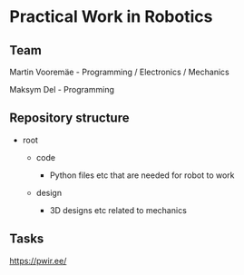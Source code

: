 # Practical Work in Robotics
## Team
Martin Vooremäe - Programming / Electronics / Mechanics

Maksym Del - Programming

## Repository structure

+ root

  + code

    + Python files etc that are needed for robot to work

  + design

    + 3D designs etc related to mechanics

## Tasks

https://pwir.ee/
